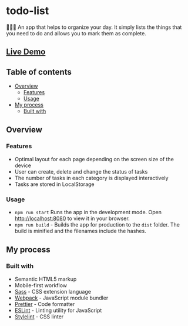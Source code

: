 # todo-list

:ledger::white_check_mark::pushpin: An app that helps to organize your day. It simply lists the things that you need to do and allows you to mark them as complete.

## [Live Demo](https://romanstashuk.github.io/todo-list/)

## Table of contents

- [Overview](#overview)
  - [Features](#features)
  - [Usage](#usage)
- [My process](#my-process)
  - [Built with](#built-with)

## Overview

### Features

- Optimal layout for each page depending on the screen size of the device
- User can create, delete and change the status of tasks
- The number of tasks in each category is displayed interactively
- Tasks are stored in LocalStorage

### Usage

- `npm run start` Runs the app in the development mode.
  Open [http://localhost:8080](http://localhost:8080) to view it in your browser.
- `npm run build` - Builds the app for production to the `dist` folder.
  The build is minified and the filenames include the hashes.

## My process

### Built with

- Semantic HTML5 markup
- Mobile-first workflow
- [Sass](https://sass-lang.com) - CSS extension language
- [Webpack](https://webpack.js.org/) - JavaScript module bundler
- [Prettier](https://prettier.io/) - Code formatter
- [ESLint](https://eslint.org) - Linting utility for JavaScript
- [Stylelint](https://stylelint.io) - CSS linter
